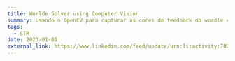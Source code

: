 ```yaml
---
title: Worlde Solver using Computer Vision
summary: Usando o OpenCV para capturar as cores do feedback do wordle e executar o algoritmo para resolver a palavra do dia.
tags:
  - STR
date: 2023-01-01
external_link: https://www.linkedin.com/feed/update/urn:li:activity:7022022029591592960/
---
```

